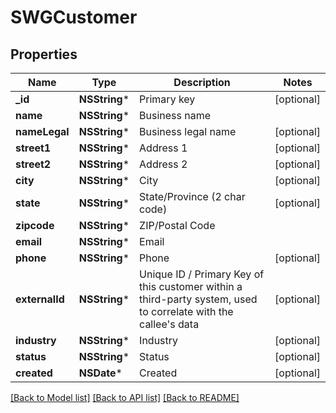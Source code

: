# SWGCustomer

## Properties
Name | Type | Description | Notes
------------ | ------------- | ------------- | -------------
**_id** | **NSString*** | Primary key | [optional] 
**name** | **NSString*** | Business name | 
**nameLegal** | **NSString*** | Business legal name | [optional] 
**street1** | **NSString*** | Address 1 | [optional] 
**street2** | **NSString*** | Address 2 | [optional] 
**city** | **NSString*** | City | [optional] 
**state** | **NSString*** | State/Province (2 char code) | [optional] 
**zipcode** | **NSString*** | ZIP/Postal Code | 
**email** | **NSString*** | Email | 
**phone** | **NSString*** | Phone | [optional] 
**externalId** | **NSString*** | Unique ID / Primary Key of this customer within a third-party system, used to correlate with the callee&#39;s data | [optional] 
**industry** | **NSString*** | Industry | [optional] 
**status** | **NSString*** | Status | [optional] 
**created** | **NSDate*** | Created | [optional] 

[[Back to Model list]](../README.md#documentation-for-models) [[Back to API list]](../README.md#documentation-for-api-endpoints) [[Back to README]](../README.md)


